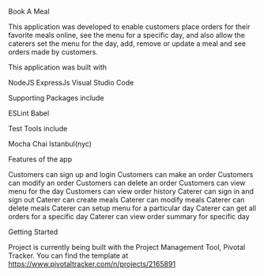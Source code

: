 Book A Meal

This application was developed to enable customers place orders for their favorite meals online, see the menu for a specific day, and also allow the caterers set the menu for the day, add, remove or update a meal and see orders made by customers.

This application was built with

NodeJS 
ExpressJs 
Visual Studio Code

Supporting Packages include

ESLint 
Babel 

Test Tools include

Mocha
Chai 
Istanbul(nyc) 

Features of the app

Customers can sign up and login
Customers can make an order
Customers can modify an order
Customers can delete an order
Customers can view menu for the day
Customers can view order history
Caterer can sign in and sign out
Caterer can create meals
Caterer can modify meals
Caterer can delete meals
Caterer can setup menu for a particular day
Caterer can get all orders for a specific day
Caterer can view order summary for specific day

Getting Started

Project is currently being built with the Project Management Tool, Pivotal Tracker. You can find the template at https://www.pivotaltracker.com/n/projects/2165891
